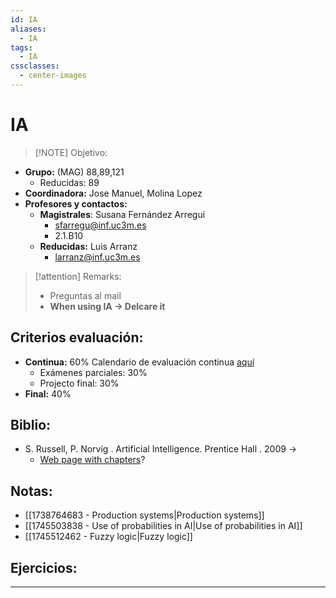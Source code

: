 ```yaml
---
id: IA
aliases:
  - IA
tags:
  - IA
cssclasses:
  - center-images
---
```

# IA

> [!NOTE] Objetivo: 
> 
+ **Grupo:** (MAG) 88,89,121
	+ Reducidas: 89
+ **Coordinadora:** Jose Manuel, Molina Lopez
+ **Profesores y contactos:** 
	+ **Magistrales**: Susana Fernández Arregui
		+ sfarregu@inf.uc3m.es
		+ 2.1.B10
	+ **Reducidas:** Luis Arranz
		+ larranz@inf.uc3m.es

> [!attention]  Remarks: 
>  + Preguntas al mail
>  + **When using IA → Delcare it**

## Criterios evaluación:
+ **Continua:** 60%
  Calendario de evaluación continua [aquí](https://aulaglobal.uc3m.es/pluginfile.php/7426894/mod_resource/content/5/Schedule-IA-2025.pdf)
	+ Exámenes parciales: 30%
	+ Projecto final: 30%
+ **Final:** 40%

## Biblio:
+ S. Russell, P. Norvig . Artificial Intelligence. Prentice Hall . 2009 → 
	+ [Web page with chapters](http://ir.juit.ac.in:8080/jspui/bitstream/123456789/10649/1/Artificial%20Intelligence-%20a%20modern%20approach%20by%20Stuart%20J.%20Russell.pdf)?


## Notas:
+ [[1738764683 - Production systems|Production systems]]
+ [[1745503838 - Use of probabilities in AI|Use of probabilities in AI]]
+ [[1745512462 - Fuzzy logic|Fuzzy logic]]
## Ejercicios:

***
